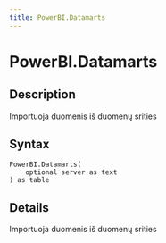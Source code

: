 ```yaml
---
title: PowerBI.Datamarts
---
```


# PowerBI.Datamarts


## Description

Importuoja duomenis iš duomenų srities


## Syntax

```powerquery
PowerBI.Datamarts(
    optional server as text
) as table
```


## Details

Importuoja duomenis iš duomenų srities


